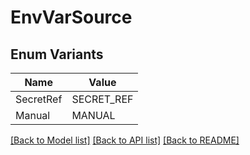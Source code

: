 # EnvVarSource

## Enum Variants

| Name | Value |
|---- | -----|
| SecretRef | SECRET_REF |
| Manual | MANUAL |


[[Back to Model list]](../README.md#documentation-for-models) [[Back to API list]](../README.md#documentation-for-api-endpoints) [[Back to README]](../README.md)


